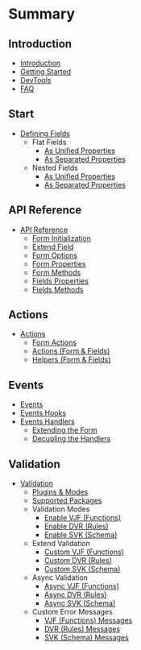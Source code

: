 # Summary

## Introduction
* [Introduction](README.md)
* [Getting Started](docs/getting-started.md)
* [DevTools](docs/devtools.md)
* [FAQ](docs/faq.md)

## Start
* [Defining Fields](docs/defining-fields.md)
    * Flat Fields
        * [As Unified Properties](docs/defining-flat-fields/unified-properties.md)
        * [As Separated Properties](docs/defining-flat-fields/separated-properties.md)
    * Nested Fields
        * [As Unified Properties](docs/defining-nested-fields/unified-properties.md)
        * [As Separated Properties](docs/defining-nested-fields/separated-properties.md)

## API Reference
* [API Reference](docs/api-reference/README.md)
    * [Form Initialization](docs/api-reference/form-initialization.md)
    * [Extend Field](docs/api-reference/extend-field.md)
    * [Form Options](docs/api-reference/form-options.md)
    * [Form Properties](docs/api-reference/form-properties.md)
    * [Form Methods](docs/api-reference/form-methods.md)
    * [Fields Properties](docs/api-reference/fields-properties.md)
    * [Fields Methods](docs/api-reference/fields-methods.md)

## Actions
* [Actions](docs/actions/README.md)
    * [Form Actions](docs/actions/form-actions.md)
    * [Actions (Form & Fields)](docs/actions/actions.md)
    * [Helpers (Form & Fields)](docs/actions/helpers.md)

## Events
* [Events](docs/events/README.md)
 * [Events Hooks](docs/events/events-hooks.md)
 * [Events Handlers](docs/events/events-handlers.md)
   * [Extending the Form](docs/events/extending-form.md)
   * [Decupling the Handlers](docs/events/decoupling-handlers.md)

## Validation
* [Validation](docs/validation/README.md)
    * [Plugins & Modes](docs/validation/plugins.md)
    * [Supported Packages](docs/validation/supported-packages.md)
    * Validation Modes
        * [Enable VJF (Functions)](docs/validation/modes/vjf-enable.md)
        * [Enable DVR (Rules)](docs/validation/modes/dvr-enable.md)
        * [Enable SVK (Schema)](docs/validation/modes/svk-enable.md)
    * Extend Validation
        * [Custom VJF (Functions)](docs/validation/modes/vjf-custom.md)
        * [Custom DVR (Rules)](docs/validation/modes/dvr-custom.md)
        * [Custom SVK (Schema)](docs/validation/modes/svk-custom.md)
    * Async Validation
        * [Async VJF (Functions)](docs/validation/modes/vjf-async.md)
        * [Async DVR (Rules)](docs/validation/modes/dvr-async.md)
        * [Async SVK (Schema)](docs/validation/modes/svk-async.md)
    * Custom Error Messages
        * [VJF (Functions) Messages](docs/validation/modes/vjf-messages.md)
        * [DVR (Rules) Messages](docs/validation/modes/dvr-messages.md)
        * [SVK (Schema) Messages](docs/validation/modes/svk-messages.md)


